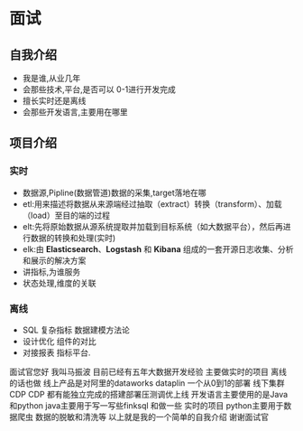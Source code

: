 # 面试

## 自我介绍

* 我是谁,从业几年
* 会那些技术,平台,是否可以 0-1进行开发完成
* 擅长实时还是离线
* 会那些开发语言,主要用在哪里

## 项目介绍

### 实时

* 数据源,Pipline(数据管道)数据的采集,target落地在哪
* etl:用来描述将数据从来源端经过抽取（extract）转换（transform）、加载（load）至目的端的过程
* elt:先将原始数据从源系统提取并加载到目标系统（如大数据平台），然后再进行数据的转换和处理(实时)
* elk:由 **Elasticsearch**、**Logstash** 和 **Kibana** 组成的一套开源日志收集、分析和展示的解决方案
* 讲指标,为谁服务
* 状态处理,维度的关联

### 离线

* SQL  复杂指标   数据建模方法论
* 设计优化  组件的对比
* 对接报表   指标平台.


面试官您好 我叫马振波 目前已经有五年大数据开发经验
主要做实时的项目 离线的话也做
线上产品是对阿里的dataworks dataplin 一个从0到1的部署
线下集群 CDP CDP 都有能独立完成的搭建部署压测调优上线
开发语言主要使用的是Java 和python
java主要用于写一写些finksql 和做一些  实时的项目
python主要用于数据爬虫 数据的脱敏和清洗等
以上就是我的一个简单的自我介绍 谢谢面试官

